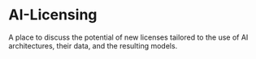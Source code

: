 # AI-Licensing
A place to discuss the potential of new licenses tailored to the use of AI architectures, their data, and the resulting models.
